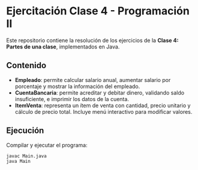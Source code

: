 # Ejercitación Clase 4 - Programación II

Este repositorio contiene la resolución de los ejercicios de la **Clase 4: Partes de una clase**, implementados en Java.

## Contenido
- **Empleado**: permite calcular salario anual, aumentar salario por porcentaje y mostrar la información del empleado.
- **CuentaBancaria**: permite acreditar y debitar dinero, validando saldo insuficiente, e imprimir los datos de la cuenta.
- **ItemVenta**: representa un ítem de venta con cantidad, precio unitario y cálculo de precio total. Incluye menú interactivo para modificar valores.

## Ejecución
Compilar y ejecutar el programa:

```bash
javac Main.java
java Main
